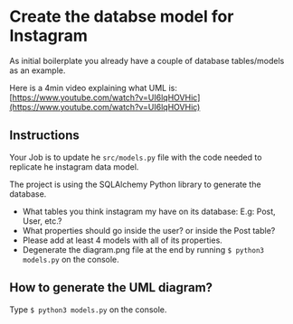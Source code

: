 # Create the databse model for Instagram

As initial boilerplate you already have a couple of database tables/models as an example.

Here is a 4min video explaining what UML is: [https://www.youtube.com/watch?v=UI6lqHOVHic](https://www.youtube.com/watch?v=UI6lqHOVHic)

## Instructions

Your Job is to update he `src/models.py` file with the code needed to replicate he instagram data model.

The project is using the SQLAlchemy Python library to generate the database.

- What tables you think instagram my have on its database: E.g: Post, User, etc.?
- What properties should go inside the user? or inside the Post table?
- Please add at least 4 models with all of its properties.
- Degenerate the diagram.png file at the end by running `$ python3 models.py` on the console.

## How to generate the UML diagram?

Type `$ python3 models.py` on the console.